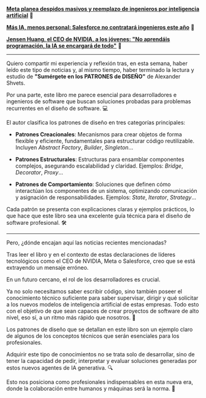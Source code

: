 [**Meta planea despidos masivos y reemplazo de ingenieros por inteligencia artificial**](https://larepublica.es/2025/01/14/meta-planea-despidos-masivos-y-reemplazo-de-ingenieros-por-inteligencia-artificial/) 🚨



[**Más IA, menos personal: Salesforce no contratará ingenieros este año**](https://www.itnow.connectab2b.com/post/mas-ia-menos-personal-salesforce-no-contratara-ingenieros-este-ano) 🚨



[**Jensen Huang, el CEO de NVIDIA, a los jóvenes: "No aprendáis programación, la IA se encargará de todo"**](https://computerhoy.20minutos.es/tecnologia/ceo-nvidia-jovenes-no-aprendais-programacion-1367669) 🚨



---



Quiero compartir mi experiencia y reflexión tras, en esta semana, haber leído este tipo de noticias y, al mismo tiempo, haber terminado la lectura y estudio de **"Sumérgete en los PATRONES de DISEÑO"** de Alexander Shvets.



Por una parte, este libro me parece esencial para desarrolladores e ingenieros de software que buscan soluciones probadas para problemas recurrentes en el diseño de software. 💻



El autor clasifica los patrones de diseño en tres categorías principales:



- **Patrones Creacionales**: Mecanismos para crear objetos de forma flexible y eficiente, fundamentales para estructurar código reutilizable. Incluyen *Abstract Factory*, *Builder*, *Singleton*...



- **Patrones Estructurales**: Estructuras para ensamblar componentes complejos, asegurando escalabilidad y claridad. Ejemplos: *Bridge*, *Decorator*, *Proxy*...



- **Patrones de Comportamiento**: Soluciones que definen cómo interactúan los componentes de un sistema, optimizando comunicación y asignación de responsabilidades. Ejemplos: *State*, *Iterator*, *Strategy*...



Cada patrón se presenta con explicaciones claras y ejemplos prácticos, lo que hace que este libro sea una excelente guía técnica para el diseño de software profesional. 🛠️



---



Pero, ¿dónde encajan aquí las noticias recientes mencionadas? 



Tras leer el libro y en el contexto de estas declaraciones de líderes tecnológicos como el CEO de NVIDIA, Meta o Salesforce, creo que se está extrayendo un mensaje erróneo.



En un futuro cercano, el rol de los desarrolladores es crucial. 



Ya no solo necesitamos saber escribir código, sino también poseer el conocimiento técnico suficiente para saber supervisar, dirigir y qué solicitar a los nuevos modelos de inteligencia artificial de estas empresas. Todo esto con el objetivo de que sean capaces de crear proyectos de software de alto nivel, eso sí, a un ritmo más rápido que nosotros. 🚀



Los patrones de diseño que se detallan en este libro son un ejemplo claro de algunos de los conceptos técnicos que serán esenciales para los profesionales.



Adquirir este tipo de conocimientos no se trata solo de desarrollar, sino de tener la capacidad de pedir, interpretar y evaluar soluciones generadas por estos nuevos agentes de IA generativa. 🔍



Esto nos posiciona como profesionales indispensables en esta nueva era, donde la colaboración entre humanos y máquinas será la norma. 🤝

